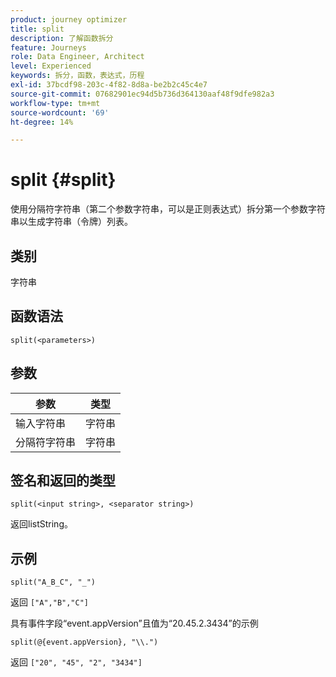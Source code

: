 ```yaml
---
product: journey optimizer
title: split
description: 了解函数拆分
feature: Journeys
role: Data Engineer, Architect
level: Experienced
keywords: 拆分，函数，表达式，历程
exl-id: 37bcdf98-203c-4f82-8d8a-be2b2c45c4e7
source-git-commit: 07682901ec94d5b736d364130aaf48f9dfe982a3
workflow-type: tm+mt
source-wordcount: '69'
ht-degree: 14%

---
```


# split {#split}

使用分隔符字符串（第二个参数字符串，可以是正则表达式）拆分第一个参数字符串以生成字符串（令牌）列表。

## 类别

字符串

## 函数语法

`split(<parameters>)`

## 参数

| 参数 | 类型 |
|-----------|------------------|
| 输入字符串 | 字符串 |
| 分隔符字符串 | 字符串 |

## 签名和返回的类型

`split(<input string>, <separator string>)`

返回listString。

## 示例

`split("A_B_C", "_")`

返回 `["A","B","C"]`

具有事件字段“event.appVersion”且值为“20.45.2.3434”的示例

`split(@{event.appVersion}, "\\.")`

返回 `["20", "45", "2", "3434"]`
